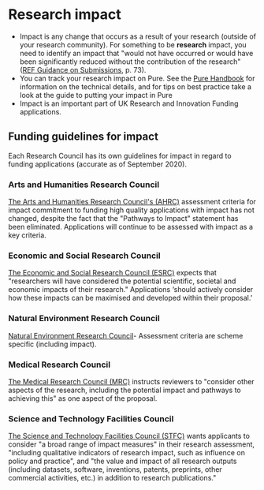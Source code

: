 # Research impact

- Impact is any change that occurs as a result of your research (outside of your research community). For something to be **research** impact, you need to identify an impact that "would not have occurred or would have been significantly reduced without the contribution of the research" ([REF Guidance on Submissions](https://www.ref.ac.uk/publications/guidance-on-submissions-201901/), p. 73).
- You can track your research impact on Pure. See the [Pure Handbook](https://www.yammer.com/northampton.ac.uk/#/files/172063681?version=174674105) for information on the technical details, and for tips on best practice take a look at the guide to putting your impact in Pure
- Impact is an important part of UK Research and Innovation Funding applications.

## Funding guidelines for impact

Each Research Council has its own guidelines for impact in regard to funding applications (accurate as of September 2020).

### Arts and Humanities Research Council

[The Arts and Humanities Research Council's (AHRC)](https://ahrc.ukri.org/research/impact/) assessment criteria for impact commitment to funding high quality applications with impact has not changed, despite the fact that the "Pathways to Impact" statement has been eliminated. Applications will continue to be assessed with impact as a key criteria.

### Economic and Social Research Council

[The Economic and Social Research Council (ESRC)](https://esrc.ukri.org/funding/guidance-for-applicants/impact-innovation-and-interdisciplinarity/) expects that "researchers will have considered the potential scientific, societal and economic impacts of their research." Applications ‘should actively consider how these impacts can be maximised and developed within their proposal.’

### Natural Environment Research Council

[Natural Environment Research Council](https://nerc.ukri.org/funding/)\- Assessment criteria are scheme specific (including impact).

### Medical Research Council

[The Medical Research Council (MRC)](https://mrc.ukri.org/funding/peer-review/guidance-for-peer-reviewers/assessment-criteria/) instructs reviewers to "consider other aspects of the research, including the potential impact and pathways to achieving this" as one aspect of the proposal.

### Science and Technology Facilities Council

[The Science and Technology Facilities Council (STFC)](https://stfc.ukri.org/funding/research-grants/peer-review-and-assessment/) wants applicants to consider "a broad range of impact measures" in their research assessment, "including qualitative indicators of research impact, such as influence on policy and practice", and "the value and impact of all research outputs (including datasets, software, inventions, patents, preprints, other commercial activities, etc.) in addition to research publications."
